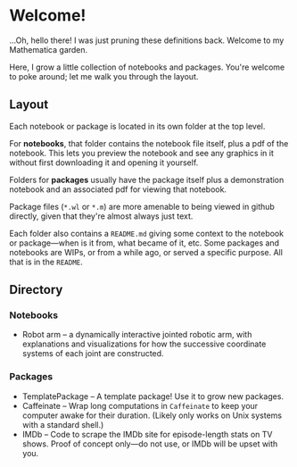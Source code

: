 # Welcome!

...Oh, hello there! I was just pruning these definitions back. Welcome to my Mathematica garden.

Here, I grow a little collection of notebooks and packages. You're welcome to poke around; let me walk you through the layout.

## Layout

Each notebook or package is located in its own folder at the top level.

For **notebooks**, that folder contains the notebook file itself, plus a pdf of the notebook. This lets you preview the notebook and see any graphics in it without first downloading it and opening it yourself.

Folders for **packages** usually have the package itself plus a demonstration notebook and an associated pdf for viewing that notebook.

Package files (`*.wl` or `*.m`) are more amenable to being viewed in github directly, given that they're almost always just text.

Each folder also contains a `README.md` giving some context to the notebook or package—when is it from, what became of it, etc. Some packages and notebooks are WIPs, or from a while ago, or served a specific purpose. All that is in the `README`.

## Directory

### Notebooks

* Robot arm – a dynamically interactive jointed robotic arm, with explanations and visualizations for how the successive coordinate systems of each joint are constructed.

### Packages

* TemplatePackage – A template package! Use it to grow new packages.
* Caffeinate – Wrap long computations in `Caffeinate` to keep your computer awake for their duration. (Likely only works on Unix systems with a standard shell.)
* IMDb – Code to scrape the IMDb site for episode-length stats on TV shows. Proof of concept only—do not use, or IMDb will be upset with you.

